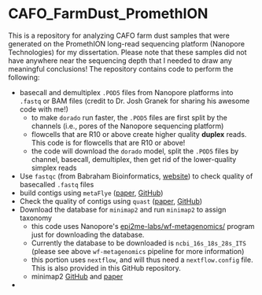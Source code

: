 # CAFO_FarmDust_PromethION

This is a repository for analyzing CAFO farm dust samples that were generated on the PromethION long-read sequencing platform (Nanopore Technologies) for my dissertation. Please note that these samples did not have anywhere near the sequencing depth that I needed to draw any meaningful conclusions! The repository contains code to perform the following: 

- basecall and demultiplex `.POD5` files from Nanopore platforms into `.fastq` or BAM files (credit to Dr. Josh Granek for sharing his awesome code with me!)
  - to make `dorado` run faster, the `.POD5` files are first split by the channels (i.e., pores of the Nanopore sequencing platform)
  - flowcells that are R10 or above create higher quality **duplex** reads. This code is for flowcells that are R10 or above!
  - the code will download the `dorado` model, split the `.POD5` files by channel, basecall, demultiplex, then get rid of the lower-quality simplex reads
- Use `fastqc` (from Babraham Bioinformatics, [website](https://www.bioinformatics.babraham.ac.uk/projects/fastqc/)) to check quality of basecalled `.fastq` files
- build contigs using `metaFlye` ([paper](https://www.nature.com/articles/s41592-020-00971-x), [GitHub](https://github.com/mikolmogorov/Flye))
- Check the quality of contigs using `quast` ([paper](https://pmc.ncbi.nlm.nih.gov/articles/PMC3624806/), [GitHub](https://github.com/ablab/quast))
- Download the database for `minimap2` and run `minimap2` to assign taxonomy
  - this code uses Nanopore's [epi2me-labs/wf-metagenomics/](https://github.com/epi2me-labs/wf-metagenomics) program just for downloading the database.
  - Currently the database to be downloaded is `ncbi_16s_18s_28s_ITS` (please see above `wf-metagenomics` pipeline for more information)
  - this portion uses `nextflow`, and will thus need a `nextflow.config` file. This is also provided in this GitHub repository. 
  - minimap2 [GitHub](https://github.com/lh3/minimap2) and [paper](https://academic.oup.com/bioinformatics/article/34/18/3094/4994778)
- 
